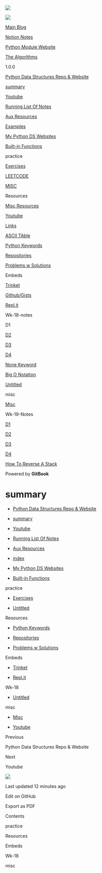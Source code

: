 <a href="index.html" class="link-a079aa82--primary-53a25e66--logoLink-10d08504"></a>

<img src="https://gblobscdn.gitbook.com/spaces%2F-MgPMwrt_bII3PHshADs%2Favatar-rectangle-1628628415210.png?alt=media" class="image-67b14f24--logo-35ac2404--small-5fbe8ad7" />

<a href="index.html" class="link-a079aa82--primary-53a25e66--logoLink-10d08504"></a>

<img src="https://gblobscdn.gitbook.com/spaces%2F-MgPMwrt_bII3PHshADs%2Favatar-rectangle-1628628415210.png?alt=media" class="image-67b14f24--logo-35ac2404--medium-5fbe8af6" />

<a href="https://bgoonz-blog.netlify.app/#gsc.tab=0" class="button-36063075--medium-6e2a217a--button-f76f0854--linkButton-67c61496--links-4b2c949c"><span class="text-4505230f--UIH400-4e41e82a--textContentFamily-49a318e1--text-8ee2c8b2"><span class="text-4505230f--UIH400-4e41e82a--textContentFamily-49a318e1">Main Blog</span></span></a>

<a href="https://golden-lobe-519.notion.site/Data-Structures-c3fe3debbe494b929ed2f20070b631f8" class="button-36063075--medium-6e2a217a--button-f76f0854--linkButton-67c61496--links-4b2c949c"><span class="text-4505230f--UIH400-4e41e82a--textContentFamily-49a318e1--text-8ee2c8b2"><span class="text-4505230f--UIH400-4e41e82a--textContentFamily-49a318e1">Notion Notes</span></span></a>

<a href="https://thealgorithms.netlify.app/#" class="button-36063075--medium-6e2a217a--button-f76f0854--linkButton-67c61496--links-4b2c949c"><span class="text-4505230f--UIH400-4e41e82a--textContentFamily-49a318e1--text-8ee2c8b2"><span class="text-4505230f--UIH400-4e41e82a--textContentFamily-49a318e1">Python Module Website</span></span></a>

<a href="https://bgoonz-branch-the-algos.vercel.app/" class="button-36063075--medium-6e2a217a--button-f76f0854--linkButton-67c61496--links-4b2c949c"><span class="text-4505230f--UIH400-4e41e82a--textContentFamily-49a318e1--text-8ee2c8b2"><span class="text-4505230f--UIH400-4e41e82a--textContentFamily-49a318e1">The Algorithms</span></span></a>

1.0.0

<a href="index.html" class="navButton-94f2579c--navButtonClickable-161b88ca"><span class="text-4505230f--UIH300-2063425d--textContentFamily-49a318e1--navButtonLabel-14a4968f">Python Data Structures Repo &amp; Website</span></a>

<a href="summary.html" class="navButton-94f2579c--navButtonClickable-161b88ca--navButtonOpened-6a88552e"><span class="text-4505230f--UIH300-2063425d--textContentFamily-49a318e1--navButtonLabel-14a4968f">summary</span></a>

<a href="youtube.html" class="navButton-94f2579c--navButtonClickable-161b88ca"><span class="text-4505230f--UIH300-2063425d--textContentFamily-49a318e1--navButtonLabel-14a4968f">Youtube</span></a>

<a href="running-list-of-notes.html" class="navButton-94f2579c--navButtonClickable-161b88ca"><span class="text-4505230f--UIH300-2063425d--textContentFamily-49a318e1--navButtonLabel-14a4968f">Running List Of Notes</span></a>

<a href="aux-resources.html" class="navButton-94f2579c--navButtonClickable-161b88ca"><span class="text-4505230f--UIH300-2063425d--textContentFamily-49a318e1--navButtonLabel-14a4968f">Aux Resources</span></a>

<a href="untitled.html" class="navButton-94f2579c--navButtonClickable-161b88ca"><span class="text-4505230f--UIH300-2063425d--textContentFamily-49a318e1--navButtonLabel-14a4968f">Examples</span></a>

<a href="my-python-ds-websites.html" class="navButton-94f2579c--navButtonClickable-161b88ca"><span class="text-4505230f--UIH300-2063425d--textContentFamily-49a318e1--navButtonLabel-14a4968f">My Python DS Websites</span></a>

<a href="built-in-functions.html" class="navButton-94f2579c--navButtonClickable-161b88ca"><span class="text-4505230f--UIH300-2063425d--textContentFamily-49a318e1--navButtonLabel-14a4968f">Built-in Functions</span></a>

<span class="text-4505230f--UIH300-2063425d--textContentFamily-49a318e1--navButtonLabel-14a4968f"><span class="text-4505230f--InfoH200-3a8a7a86--textContentFamily-49a318e1">practice</span></span>

<a href="practice/exercises.html" class="navButton-94f2579c--navButtonClickable-161b88ca"><span class="text-4505230f--UIH300-2063425d--textContentFamily-49a318e1--navButtonLabel-14a4968f">Exercises</span></a>

<a href="practice/leetcode.html" class="navButton-94f2579c--navButtonClickable-161b88ca"><span class="text-4505230f--UIH300-2063425d--textContentFamily-49a318e1--navButtonLabel-14a4968f">LEETCODE</span></a>

<a href="practice/untitled.html" class="navButton-94f2579c--navButtonClickable-161b88ca"><span class="text-4505230f--UIH300-2063425d--textContentFamily-49a318e1--navButtonLabel-14a4968f">MISC</span></a>

<span class="text-4505230f--UIH300-2063425d--textContentFamily-49a318e1--navButtonLabel-14a4968f"><span class="text-4505230f--InfoH200-3a8a7a86--textContentFamily-49a318e1">Resources</span></span>

<a href="resources/misc-resources.html" class="navButton-94f2579c--navButtonClickable-161b88ca"><span class="text-4505230f--UIH300-2063425d--textContentFamily-49a318e1--navButtonLabel-14a4968f">Misc Resources</span></a>

<a href="resources/youtube-1.html" class="navButton-94f2579c--navButtonClickable-161b88ca"><span class="text-4505230f--UIH300-2063425d--textContentFamily-49a318e1--navButtonLabel-14a4968f">Youtube</span></a>

<a href="resources/links.html" class="navButton-94f2579c--navButtonClickable-161b88ca"><span class="text-4505230f--UIH300-2063425d--textContentFamily-49a318e1--navButtonLabel-14a4968f">Links</span></a>

<a href="resources/ascii-table.html" class="navButton-94f2579c--navButtonClickable-161b88ca"><span class="text-4505230f--UIH300-2063425d--textContentFamily-49a318e1--navButtonLabel-14a4968f">ASCII TAble</span></a>

<a href="resources/python-keywords.html" class="navButton-94f2579c--navButtonClickable-161b88ca"><span class="text-4505230f--UIH300-2063425d--textContentFamily-49a318e1--navButtonLabel-14a4968f">Python Keywords</span></a>

<a href="resources/repositories.html" class="navButton-94f2579c--navButtonClickable-161b88ca"><span class="text-4505230f--UIH300-2063425d--textContentFamily-49a318e1--navButtonLabel-14a4968f">Repositories</span></a>

<a href="resources/problems-w-solutions.html" class="navButton-94f2579c--navButtonClickable-161b88ca"><span class="text-4505230f--UIH300-2063425d--textContentFamily-49a318e1--navButtonLabel-14a4968f">Problems w Solutions</span></a>

<span class="text-4505230f--UIH300-2063425d--textContentFamily-49a318e1--navButtonLabel-14a4968f"><span class="text-4505230f--InfoH200-3a8a7a86--textContentFamily-49a318e1">Embeds</span></span>

<a href="embeds/trinket.html" class="navButton-94f2579c--navButtonClickable-161b88ca"><span class="text-4505230f--UIH300-2063425d--textContentFamily-49a318e1--navButtonLabel-14a4968f">Trinket</span></a>

<a href="embeds/github-gists.html" class="navButton-94f2579c--navButtonClickable-161b88ca"><span class="text-4505230f--UIH300-2063425d--textContentFamily-49a318e1--navButtonLabel-14a4968f">Github/Gists</span></a>

<a href="embeds/repl.it.html" class="navButton-94f2579c--navButtonClickable-161b88ca"><span class="text-4505230f--UIH300-2063425d--textContentFamily-49a318e1--navButtonLabel-14a4968f">Repl.it</span></a>

<span class="text-4505230f--UIH300-2063425d--textContentFamily-49a318e1--navButtonLabel-14a4968f"><span class="text-4505230f--InfoH200-3a8a7a86--textContentFamily-49a318e1">Wk-18-notes</span></span>

<span class="text-4505230f--UIH300-2063425d--textContentFamily-49a318e1--navButtonLabel-14a4968f">D1</span>

<a href="wk-18/d2.html" class="navButton-94f2579c--navButtonClickable-161b88ca"><span class="text-4505230f--UIH300-2063425d--textContentFamily-49a318e1--navButtonLabel-14a4968f">D2</span></a>

<a href="wk-18/d3.html" class="navButton-94f2579c--navButtonClickable-161b88ca"><span class="text-4505230f--UIH300-2063425d--textContentFamily-49a318e1--navButtonLabel-14a4968f">D3</span></a>

<a href="wk-18/d4.html" class="navButton-94f2579c--navButtonClickable-161b88ca"><span class="text-4505230f--UIH300-2063425d--textContentFamily-49a318e1--navButtonLabel-14a4968f">D4</span></a>

<a href="wk-18/none-keyword.html" class="navButton-94f2579c--navButtonClickable-161b88ca"><span class="text-4505230f--UIH300-2063425d--textContentFamily-49a318e1--navButtonLabel-14a4968f">None Keyword</span></a>

<a href="wk-18/big-o-notation.html" class="navButton-94f2579c--navButtonClickable-161b88ca"><span class="text-4505230f--UIH300-2063425d--textContentFamily-49a318e1--navButtonLabel-14a4968f">Big O Notation</span></a>

<a href="wk-18/untitled.html" class="navButton-94f2579c--navButtonClickable-161b88ca"><span class="text-4505230f--UIH300-2063425d--textContentFamily-49a318e1--navButtonLabel-14a4968f">Untitled</span></a>

<span class="text-4505230f--UIH300-2063425d--textContentFamily-49a318e1--navButtonLabel-14a4968f"><span class="text-4505230f--InfoH200-3a8a7a86--textContentFamily-49a318e1">misc</span></span>

<a href="misc/misc.html" class="navButton-94f2579c--navButtonClickable-161b88ca"><span class="text-4505230f--UIH300-2063425d--textContentFamily-49a318e1--navButtonLabel-14a4968f">Misc</span></a>

<span class="text-4505230f--UIH300-2063425d--textContentFamily-49a318e1--navButtonLabel-14a4968f"><span class="text-4505230f--InfoH200-3a8a7a86--textContentFamily-49a318e1">Wk-19-Notes</span></span>

<a href="wk-19-notes/d1.html" class="navButton-94f2579c--navButtonClickable-161b88ca"><span class="text-4505230f--UIH300-2063425d--textContentFamily-49a318e1--navButtonLabel-14a4968f">D1</span></a>

<a href="wk-19-notes/d2.html" class="navButton-94f2579c--navButtonClickable-161b88ca"><span class="text-4505230f--UIH300-2063425d--textContentFamily-49a318e1--navButtonLabel-14a4968f">D2</span></a>

<a href="wk-19-notes/d3.html" class="navButton-94f2579c--navButtonClickable-161b88ca"><span class="text-4505230f--UIH300-2063425d--textContentFamily-49a318e1--navButtonLabel-14a4968f">D3</span></a>

<a href="wk-19-notes/untitled.html" class="navButton-94f2579c--navButtonClickable-161b88ca"><span class="text-4505230f--UIH300-2063425d--textContentFamily-49a318e1--navButtonLabel-14a4968f">D4</span></a>

<a href="wk-19-notes/how-to-reverse-a-stack.html" class="navButton-94f2579c--navButtonClickable-161b88ca"><span class="text-4505230f--UIH300-2063425d--textContentFamily-49a318e1--navButtonLabel-14a4968f">How To Reverse A Stack</span></a>

<a href="https://www.gitbook.com/?utm_source=content&amp;utm_medium=trademark&amp;utm_campaign=bootcamp42" class="reset-3c756112--trademark-a8da4b94"></a>

<span class="text-4505230f--TextH200-a3425406--textUIFamily-5ebd8e40">Powered by **GitBook**</span>

<span class="text-4505230f--DisplayH900-bfb998fa--textContentFamily-49a318e1">summary</span>
============================================================================================

<span class="text-4505230f--UIH300-2063425d--textUIFamily-5ebd8e40--text-8ee2c8b2"></span>

<span class="text-4505230f--UIH300-2063425d--textUIFamily-5ebd8e40--text-8ee2c8b2"></span>

<span class="text-4505230f--UIH300-2063425d--textUIFamily-5ebd8e40--text-8ee2c8b2"></span>

-   <span class="text-4505230f--TextH400-3033861f--textContentFamily-49a318e1"><span data-key="109248e0035c4cd7b49011c9cdb67bb5"><span data-offset-key="109248e0035c4cd7b49011c9cdb67bb5:0"><span data-slate-zero-width="z">​</span></span></span><a href="index.html" class="link-a079aa82--primary-53a25e66--link-faf6c434"><span data-key="eb7c45b29f2241088e4b182239bf349d"><span data-offset-key="eb7c45b29f2241088e4b182239bf349d:0">Python Data Structures Repo &amp; Website</span></span></a><span data-key="3a346a4e5d884ac08c5d20cecbcbb199"><span data-offset-key="3a346a4e5d884ac08c5d20cecbcbb199:0"><span data-slate-zero-width="z">​</span></span></span></span>

-   <span class="text-4505230f--TextH400-3033861f--textContentFamily-49a318e1"><span data-key="95099ac1b6ae4383881f4e59736f87d3"><span data-offset-key="95099ac1b6ae4383881f4e59736f87d3:0"><span data-slate-zero-width="z">​</span></span></span><a href="summary.html" class="link-a079aa82--primary-53a25e66--link-faf6c434"><span data-key="93f5eb606c804133a22d44dacc071390"><span data-offset-key="93f5eb606c804133a22d44dacc071390:0">summary</span></span></a><span data-key="a0ad1e2a52ed4075a5a45917f6c0e3eb"><span data-offset-key="a0ad1e2a52ed4075a5a45917f6c0e3eb:0"><span data-slate-zero-width="z">​</span></span></span></span>

-   <span class="text-4505230f--TextH400-3033861f--textContentFamily-49a318e1"><span data-key="945c441312834769a443b07bd1803958"><span data-offset-key="945c441312834769a443b07bd1803958:0"><span data-slate-zero-width="z">​</span></span></span><a href="youtube.html" class="link-a079aa82--primary-53a25e66--link-faf6c434"><span data-key="d9188eca8b674b82a66d1966b3a11c2d"><span data-offset-key="d9188eca8b674b82a66d1966b3a11c2d:0">Youtube</span></span></a><span data-key="de7fdf5b553c468aace41a9025b64840"><span data-offset-key="de7fdf5b553c468aace41a9025b64840:0"><span data-slate-zero-width="z">​</span></span></span></span>

-   <span class="text-4505230f--TextH400-3033861f--textContentFamily-49a318e1"><span data-key="26cb9aaa450440138a120c88659cfddf"><span data-offset-key="26cb9aaa450440138a120c88659cfddf:0"><span data-slate-zero-width="z">​</span></span></span><a href="running-list-of-notes.html" class="link-a079aa82--primary-53a25e66--link-faf6c434"><span data-key="bba678f48e624021b0ec8e948e201e79"><span data-offset-key="bba678f48e624021b0ec8e948e201e79:0">Running List Of Notes</span></span></a><span data-key="b6bdf8676d6d4ae4ac3635acfa55b8b1"><span data-offset-key="b6bdf8676d6d4ae4ac3635acfa55b8b1:0"><span data-slate-zero-width="z">​</span></span></span></span>

-   <span class="text-4505230f--TextH400-3033861f--textContentFamily-49a318e1"><span data-key="1142f6b2307d4994993ab73ac1a9d698"><span data-offset-key="1142f6b2307d4994993ab73ac1a9d698:0"><span data-slate-zero-width="z">​</span></span></span><a href="aux-resources.html" class="link-a079aa82--primary-53a25e66--link-faf6c434"><span data-key="dafe6ecfc45c4fc294bc99ca6e0089fe"><span data-offset-key="dafe6ecfc45c4fc294bc99ca6e0089fe:0">Aux Resources</span></span></a><span data-key="f6e9cf524dc24851b78a1ea42735d3d2"><span data-offset-key="f6e9cf524dc24851b78a1ea42735d3d2:0"><span data-slate-zero-width="z">​</span></span></span></span>

-   <span class="text-4505230f--TextH400-3033861f--textContentFamily-49a318e1"><span data-key="3d15f5a3dda148bf88056f8232cde7ac"><span data-offset-key="3d15f5a3dda148bf88056f8232cde7ac:0"><span data-slate-zero-width="z">​</span></span></span><a href="untitled.html" class="link-a079aa82--primary-53a25e66--link-faf6c434"><span data-key="4f8d9dd8170848e9811b695c030a8cef"><span data-offset-key="4f8d9dd8170848e9811b695c030a8cef:0">index</span></span></a><span data-key="bb1adacec60345e189a0b9bed1f4276f"><span data-offset-key="bb1adacec60345e189a0b9bed1f4276f:0"><span data-slate-zero-width="z">​</span></span></span></span>

-   <span class="text-4505230f--TextH400-3033861f--textContentFamily-49a318e1"><span data-key="198aa0542aea4277956196755d4e4e61"><span data-offset-key="198aa0542aea4277956196755d4e4e61:0"><span data-slate-zero-width="z">​</span></span></span><a href="my-python-ds-websites.html" class="link-a079aa82--primary-53a25e66--link-faf6c434"><span data-key="6b050483231a4c89a747e31441b28c23"><span data-offset-key="6b050483231a4c89a747e31441b28c23:0">My Python DS Websites</span></span></a><span data-key="0fadc093bc7942b2a72b4fd034544835"><span data-offset-key="0fadc093bc7942b2a72b4fd034544835:0"><span data-slate-zero-width="z">​</span></span></span></span>

-   <span class="text-4505230f--TextH400-3033861f--textContentFamily-49a318e1"><span data-key="ec5b1ee24cf24d6bb9b0b41ac8eff0e8"><span data-offset-key="ec5b1ee24cf24d6bb9b0b41ac8eff0e8:0"><span data-slate-zero-width="z">​</span></span></span><a href="built-in-functions.html" class="link-a079aa82--primary-53a25e66--link-faf6c434"><span data-key="c049dcd2e85e487684ce7c43f095b2b5"><span data-offset-key="c049dcd2e85e487684ce7c43f095b2b5:0">Built-in Functions</span></span></a><span data-key="648c33abd83c432a8d9dafcd16b11c20"><span data-offset-key="648c33abd83c432a8d9dafcd16b11c20:0"><span data-slate-zero-width="z">​</span></span></span></span>

<span class="text-4505230f--HeadingH700-04e1a2a3--textContentFamily-49a318e1"><span data-key="d767c8e26cf2435d969f0ad048931c6e"><span data-offset-key="d767c8e26cf2435d969f0ad048931c6e:0">practice</span></span></span>

-   <span class="text-4505230f--TextH400-3033861f--textContentFamily-49a318e1"><span data-key="3155d0f4ee394e07b732c7fc7129c0ba"><span data-offset-key="3155d0f4ee394e07b732c7fc7129c0ba:0"><span data-slate-zero-width="z">​</span></span></span><a href="practice/exercises.html" class="link-a079aa82--primary-53a25e66--link-faf6c434"><span data-key="c16fd73b5ede452ca512518ca74c9863"><span data-offset-key="c16fd73b5ede452ca512518ca74c9863:0">Exercises</span></span></a><span data-key="d693be2d1529483a9c12f8401b252e9a"><span data-offset-key="d693be2d1529483a9c12f8401b252e9a:0"><span data-slate-zero-width="z">​</span></span></span></span>

-   <span class="text-4505230f--TextH400-3033861f--textContentFamily-49a318e1"><span data-key="851ded1d055b48a594cb2b392ba7bff9"><span data-offset-key="851ded1d055b48a594cb2b392ba7bff9:0"><span data-slate-zero-width="z">​</span></span></span><a href="practice/untitled.html" class="link-a079aa82--primary-53a25e66--link-faf6c434"><span data-key="1478048cd0cf44549b37d55bebd5213b"><span data-offset-key="1478048cd0cf44549b37d55bebd5213b:0">Untitled</span></span></a><span data-key="0b37dbb9f575468f89661767f9494a66"><span data-offset-key="0b37dbb9f575468f89661767f9494a66:0"><span data-slate-zero-width="z">​</span></span></span></span>

<span class="text-4505230f--HeadingH700-04e1a2a3--textContentFamily-49a318e1"><span data-key="9d9fd3b1c0ff44ce9e3293d81b16958a"><span data-offset-key="9d9fd3b1c0ff44ce9e3293d81b16958a:0">Resources</span></span></span>

-   <span class="text-4505230f--TextH400-3033861f--textContentFamily-49a318e1"><span data-key="ac663b8dcdc3403fbe971fab16fef724"><span data-offset-key="ac663b8dcdc3403fbe971fab16fef724:0"><span data-slate-zero-width="z">​</span></span></span><a href="resources/python-keywords.html" class="link-a079aa82--primary-53a25e66--link-faf6c434"><span data-key="d57c30ea48374c819e90ccb44edd8aee"><span data-offset-key="d57c30ea48374c819e90ccb44edd8aee:0">Python Keywords</span></span></a><span data-key="20a151f0f69c4007be2f664e5a66ed37"><span data-offset-key="20a151f0f69c4007be2f664e5a66ed37:0"><span data-slate-zero-width="z">​</span></span></span></span>

-   <span class="text-4505230f--TextH400-3033861f--textContentFamily-49a318e1"><span data-key="2a247eda492047599822ae8b971b1f63"><span data-offset-key="2a247eda492047599822ae8b971b1f63:0"><span data-slate-zero-width="z">​</span></span></span><a href="resources/repositories.html" class="link-a079aa82--primary-53a25e66--link-faf6c434"><span data-key="9549e360196a4f53ba99e76e793f314b"><span data-offset-key="9549e360196a4f53ba99e76e793f314b:0">Repositories</span></span></a><span data-key="4512ffeb952849e0805ed4578c72f78f"><span data-offset-key="4512ffeb952849e0805ed4578c72f78f:0"><span data-slate-zero-width="z">​</span></span></span></span>

-   <span class="text-4505230f--TextH400-3033861f--textContentFamily-49a318e1"><span data-key="d7f6bbbfa7eb4b35965b11a1b01fd842"><span data-offset-key="d7f6bbbfa7eb4b35965b11a1b01fd842:0"><span data-slate-zero-width="z">​</span></span></span><a href="resources/problems-w-solutions.html" class="link-a079aa82--primary-53a25e66--link-faf6c434"><span data-key="657a6ead328043b2a5b84730b8a8971c"><span data-offset-key="657a6ead328043b2a5b84730b8a8971c:0">Problems w Solutions</span></span></a><span data-key="390acd6cf5e84052b088da064c714f67"><span data-offset-key="390acd6cf5e84052b088da064c714f67:0"><span data-slate-zero-width="z">​</span></span></span></span>

<span class="text-4505230f--HeadingH700-04e1a2a3--textContentFamily-49a318e1"><span data-key="ad72b7fad3c44e46bdbbf52eacecab16"><span data-offset-key="ad72b7fad3c44e46bdbbf52eacecab16:0">Embeds</span></span></span>

-   <span class="text-4505230f--TextH400-3033861f--textContentFamily-49a318e1"><span data-key="4636d535d9554131bcbad2018bb5bd17"><span data-offset-key="4636d535d9554131bcbad2018bb5bd17:0"><span data-slate-zero-width="z">​</span></span></span><a href="embeds/trinket.html" class="link-a079aa82--primary-53a25e66--link-faf6c434"><span data-key="221fee351300438187b614d8237f52e2"><span data-offset-key="221fee351300438187b614d8237f52e2:0">Trinket</span></span></a><span data-key="1e8e0c89911d4be484b6693c6ee9e8c8"><span data-offset-key="1e8e0c89911d4be484b6693c6ee9e8c8:0"><span data-slate-zero-width="z">​</span></span></span></span>

-   <span class="text-4505230f--TextH400-3033861f--textContentFamily-49a318e1"><span data-key="61f9c7105c5444328bf8f82c5c510f23"><span data-offset-key="61f9c7105c5444328bf8f82c5c510f23:0"><span data-slate-zero-width="z">​</span></span></span><a href="embeds/repl.it.html" class="link-a079aa82--primary-53a25e66--link-faf6c434"><span data-key="8af0b1b4e07e45bbbd387826b732623b"><span data-offset-key="8af0b1b4e07e45bbbd387826b732623b:0">Repl.it</span></span></a><span data-key="5bd026d0c8a446da88d7a67072ad2374"><span data-offset-key="5bd026d0c8a446da88d7a67072ad2374:0"><span data-slate-zero-width="z">​</span></span></span></span>

<span class="text-4505230f--HeadingH700-04e1a2a3--textContentFamily-49a318e1"><span data-key="f636c5118a4549deba6403993e0237f1"><span data-offset-key="f636c5118a4549deba6403993e0237f1:0">Wk-18</span></span></span>

-   <span class="text-4505230f--TextH400-3033861f--textContentFamily-49a318e1"><span data-key="42405c8cacd8494a9a9e86d569d2cd9c"><span data-offset-key="42405c8cacd8494a9a9e86d569d2cd9c:0"><span data-slate-zero-width="z">​</span></span></span><a href="wk-18/untitled.html" class="link-a079aa82--primary-53a25e66--link-faf6c434"><span data-key="fc9f2ca635c842a88fb8fd7e004075c6"><span data-offset-key="fc9f2ca635c842a88fb8fd7e004075c6:0">Untitled</span></span></a><span data-key="3b93329bb02e431284baa84cd1e9fa3d"><span data-offset-key="3b93329bb02e431284baa84cd1e9fa3d:0"><span data-slate-zero-width="z">​</span></span></span></span>

<span class="text-4505230f--HeadingH700-04e1a2a3--textContentFamily-49a318e1"><span data-key="f15fc1f9b1c44affa1e0aaf5f02255ef"><span data-offset-key="f15fc1f9b1c44affa1e0aaf5f02255ef:0">misc</span></span></span>

-   <span class="text-4505230f--TextH400-3033861f--textContentFamily-49a318e1"><span data-key="c1b7d706cd9045a698bb8599cd61d307"><span data-offset-key="c1b7d706cd9045a698bb8599cd61d307:0"><span data-slate-zero-width="z">​</span></span></span><a href="misc/misc.html" class="link-a079aa82--primary-53a25e66--link-faf6c434"><span data-key="047577b3ba81479e9b12d4e67d14c289"><span data-offset-key="047577b3ba81479e9b12d4e67d14c289:0">Misc</span></span></a><span data-key="96de2fccaec04400b74a34b709492349"><span data-offset-key="96de2fccaec04400b74a34b709492349:0"><span data-slate-zero-width="z">​</span></span></span></span>

-   <span class="text-4505230f--TextH400-3033861f--textContentFamily-49a318e1"><span data-key="9b4100b369d245a7b9da51b8af5ab4e1"><span data-offset-key="9b4100b369d245a7b9da51b8af5ab4e1:0"><span data-slate-zero-width="z">​</span></span></span><a href="https://github.com/bgoonz/DATA_STRUC_PYTHON_NOTES/tree/0b6600193e71a6b6d3d03a6f7b29dff6fd56f920/youtube-1.md" class="link-a079aa82--primary-53a25e66--link-faf6c434"><span data-key="49aa23f461be4c1889a3293bf94eeba7"><span data-offset-key="49aa23f461be4c1889a3293bf94eeba7:0">Youtube</span></span></a><span data-key="7c42125ff2134f65ab0071f8a5bb01df"><span data-offset-key="7c42125ff2134f65ab0071f8a5bb01df:0"><span data-slate-zero-width="z">​</span></span></span></span>

<a href="index.html" class="reset-3c756112--card-6570f064--whiteCard-fff091a4--cardPrevious-56a5e674"></a>

<span class="text-4505230f--TextH200-a3425406--textContentFamily-49a318e1">Previous</span>

<span class="text-4505230f--UIH400-4e41e82a--textContentFamily-49a318e1">Python Data Structures Repo & Website</span>

<a href="youtube.html" class="reset-3c756112--card-6570f064--whiteCard-fff091a4--cardNext-19241c42"></a>

<span class="text-4505230f--TextH200-a3425406--textContentFamily-49a318e1">Next</span>

<span class="text-4505230f--UIH400-4e41e82a--textContentFamily-49a318e1">Youtube</span>

<img src="https://avatars.githubusercontent.com/u/66654881?v=4" class="image-67b14f24--avatar-1c1d03ec" />

<span class="text-4505230f--TextH200-a3425406--textContentFamily-49a318e1">Last updated 12 minutes ago</span>

<a href="https://github.com/bgoonz/DATA_STRUC_PYTHON_NOTES/blob/master/summary.md" class="reset-3c756112--menuItem-aa02f6ec--menuItemLight-757d5235--menuItemInline-173bdf97--pageSideMenuItem-22949732"></a>

<span class="text-4505230f--UIH300-2063425d--textUIFamily-5ebd8e40">Edit on GitHub</span>

<span class="text-4505230f--UIH300-2063425d--textUIFamily-5ebd8e40">Export as PDF</span>

<span class="text-4505230f--InfoH100-1e92e1d1--textContentFamily-49a318e1">Contents</span>

<a href="summary.html#practice" class="reset-3c756112--menuItem-aa02f6ec--menuItemLight-757d5235--menuItemInline-173bdf97--pageTocItem-f4427024"></a>

<span class="text-4505230f--UIH300-2063425d--textContentFamily-49a318e1"><span class="text-4505230f--UIH200-50ead35f--textContentFamily-49a318e1">practice</span></span>

<a href="summary.html#resources" class="reset-3c756112--menuItem-aa02f6ec--menuItemLight-757d5235--menuItemInline-173bdf97--pageTocItem-f4427024"></a>

<span class="text-4505230f--UIH300-2063425d--textContentFamily-49a318e1"><span class="text-4505230f--UIH200-50ead35f--textContentFamily-49a318e1">Resources</span></span>

<a href="summary.html#embeds" class="reset-3c756112--menuItem-aa02f6ec--menuItemLight-757d5235--menuItemInline-173bdf97--pageTocItem-f4427024"></a>

<span class="text-4505230f--UIH300-2063425d--textContentFamily-49a318e1"><span class="text-4505230f--UIH200-50ead35f--textContentFamily-49a318e1">Embeds</span></span>

<a href="summary.html#wk-18" class="reset-3c756112--menuItem-aa02f6ec--menuItemLight-757d5235--menuItemInline-173bdf97--pageTocItem-f4427024"></a>

<span class="text-4505230f--UIH300-2063425d--textContentFamily-49a318e1"><span class="text-4505230f--UIH200-50ead35f--textContentFamily-49a318e1">Wk-18</span></span>

<a href="summary.html#misc" class="reset-3c756112--menuItem-aa02f6ec--menuItemLight-757d5235--menuItemInline-173bdf97--pageTocItem-f4427024"></a>

<span class="text-4505230f--UIH300-2063425d--textContentFamily-49a318e1"><span class="text-4505230f--UIH200-50ead35f--textContentFamily-49a318e1">misc</span></span>
